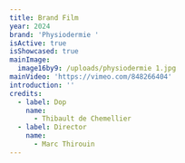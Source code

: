 ```yaml
---
title: Brand Film
year: 2024
brand: 'Physiodermie '
isActive: true
isShowcased: true
mainImage:
  image16by9: /uploads/physiodermie 1.jpg
mainVideo: 'https://vimeo.com/848266404'
introduction: ''
credits:
  - label: Dop
    name:
      - Thibault de Chemellier
  - label: Director
    name:
      - Marc Thirouin
---
```


